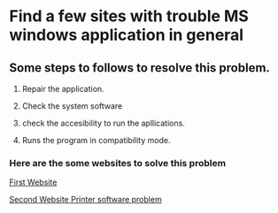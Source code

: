 # Find a few sites with trouble MS windows application in general
## Some steps to follows to resolve this problem.

1. Repair the application.

2. Check the system software

3. check the accesibility to run the apllications.

4. Runs the program in compatibility mode.



### Here are the some websites to solve this problem
[First Website](https://support.microsoft.com/en-us/windows/repair-apps-and-programs-in-windows-e90eefe4-d0a2-7c1b-dd59-949a9030f317)

[Second Website Printer software problem
](https://support.hp.com/ca-en/document/ish_1716406-1413451-16)


